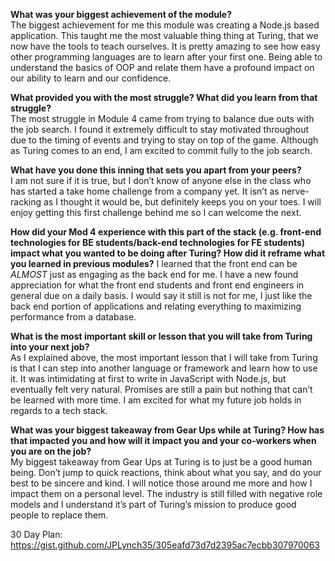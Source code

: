 **What was your biggest achievement of the module?**  
The biggest achievement for me this module was creating a Node.js based application.  This taught me the most valuable thing thing at Turing, that we now have the tools to teach ourselves.  It is pretty amazing to see how easy other programming languages are to learn after your first one.  Being able to understand the basics of OOP and relate them have a profound impact on our ability to learn and our confidence.  

**What provided you with the most struggle? What did you learn from that struggle?**  
The most struggle in Module 4 came from trying to balance due outs with the job search.  I found it extremely difficult to stay motivated throughout due to the timing of events and trying to stay on top of the game.  Although as Turing comes to an end, I am excited to commit fully to the job search.  

**What have you done this inning that sets you apart from your peers?**  
I am not sure if it is true, but I don’t know of anyone else in the class who has started a take home challenge from a company yet.  It isn’t as nerve-racking as I thought it would be, but definitely keeps you on your toes. I will enjoy getting this first challenge behind me so I can welcome the next.  

**How did your Mod 4 experience with this part of the stack (e.g. front-end technologies for BE students/back-end technologies for FE students) impact what you wanted to be doing after Turing? How did it reframe what you learned in previous modules?**
I learned that the front end can be *ALMOST* just as engaging as the back end for me.  I have a new found appreciation for what the front end students and front end engineers in general due on a daily basis.  I would say it still is not for me, I just like the back end portion of applications and relating everything to maximizing performance from a database.  

**What is the most important skill or lesson that you will take from Turing into your next job?**  
As I explained above, the most important lesson that I will take from Turing is that I can step into another language or framework and learn how to use it.  It was intimidating at first to write in JavaScript with Node.js, but eventually felt very natural.  Promises are still a pain but nothing that can’t be learned with more time.  I am excited for what my future job holds in regards to a tech stack.  

**What was your biggest takeaway from Gear Ups while at Turing? How has that impacted you and how will it impact you and your co-workers when you are on the job?**  
My biggest takeaway from Gear Ups at Turing is to just be a good human being.  Don’t jump to quick reactions, think about what you say, and do your best to be sincere and kind.  I will notice those around me more and how I impact them on a personal level.  The industry is still filled with negative role models and I understand it’s part of Turing’s mission to produce good people to replace them. 

30 Day Plan: https://gist.github.com/JPLynch35/305eafd73d7d2395ac7ecbb307970063